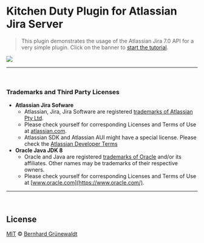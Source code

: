 # Kitchen Duty Plugin for Atlassian Jira Server

> This plugin demonstrates the usage of the Atlassian Jira 7.0 API for a very simple plugin. Click on the banner to [start the tutorial](https://comsysto.github.io/kitchen-duty-plugin-for-atlassian-jira/).

[![](https://comsysto.github.io/kitchen-duty-plugin-for-atlassian-jira/images/kitchen-duty-teaser.png)](https://comsysto.github.io/kitchen-duty-plugin-for-atlassian-jira/)


-----

&nbsp;

### Trademarks and Third Party Licenses

 * **Atlassian Jira Sofware**
   * Atlassian, Jira, Jira Software are registered [trademarks of Atlassian Pty Ltd](https://de.atlassian.com/legal/trademark).
   * Please check yourself for corresponding Licenses and Terms of Use at [atlassian.com](https://atlassian.com).
   * Atlassian SDK and Atlassian AUI might have a special license. Please check the [Atlassian Developer Terms](https://developer.atlassian.com/platform/marketplace/atlassian-developer-terms/)
 * **Oracle Java JDK 8**
   * Oracle and Java are registered [trademarks of Oracle](https://www.oracle.com/legal/trademarks.html) and/or its affiliates. Other names may be trademarks of their respective owners.
   * Please check yourself for corresponding Licenses and Terms of Use at [www.oracle.com](https://www.oracle.com/).

-----


&nbsp;

## License

[MIT](./LICENSE) © [Bernhard Grünewaldt](https://github.com/clouless)
